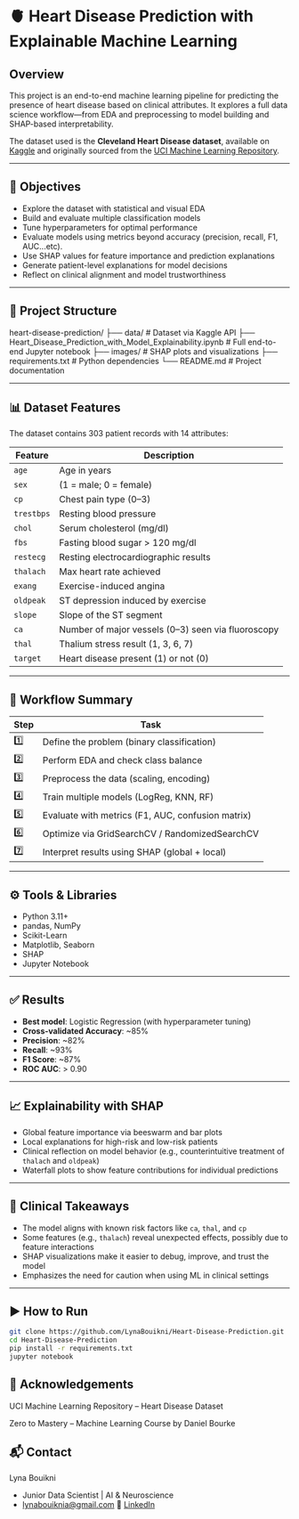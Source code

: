 # 🫀 Heart Disease Prediction with Explainable Machine Learning

##   Overview

This project is an end-to-end machine learning pipeline for predicting the presence of heart disease based on clinical attributes. It explores a full data science workflow—from EDA and preprocessing to model building and SHAP-based interpretability.

The dataset used is the **Cleveland Heart Disease dataset**, available on [Kaggle](https://www.kaggle.com/datasets) and originally sourced from the [UCI Machine Learning Repository](https://archive.ics.uci.edu/).

---

## 📌 Objectives

- Explore the dataset with statistical and visual EDA  
- Build and evaluate multiple classification models  
- Tune hyperparameters for optimal performance
- Evaluate models using metrics beyond accuracy (precision, recall, F1, AUC...etc).
- Use SHAP values for feature importance and prediction explanations  
- Generate patient-level explanations for model decisions  
- Reflect on clinical alignment and model trustworthiness  

---

##  📁 Project Structure

heart-disease-prediction/
├── data/ # Dataset via Kaggle API
├── Heart_Disease_Prediction_with_Model_Explainability.ipynb # Full end-to-end Jupyter notebook
├── images/ # SHAP plots and visualizations
├── requirements.txt # Python dependencies
└── README.md # Project documentation

---

## 📊 Dataset Features
The dataset contains 303 patient records with 14 attributes:

| Feature     | Description                                              |
|-------------|----------------------------------------------------------|
| `age`       | Age in years                                             |
| `sex`       | (1 = male; 0 = female)                                   |
| `cp`        | Chest pain type (0–3)                                    |
| `trestbps`  | Resting blood pressure                                   |
| `chol`      | Serum cholesterol (mg/dl)                                |
| `fbs`       | Fasting blood sugar > 120 mg/dl                          |
| `restecg`   | Resting electrocardiographic results                     |
| `thalach`   | Max heart rate achieved                                  |
| `exang`     | Exercise-induced angina                                  |
| `oldpeak`   | ST depression induced by exercise                        |
| `slope`     | Slope of the ST segment                                  |
| `ca`        | Number of major vessels (0–3) seen via fluoroscopy       |
| `thal`      | Thalium stress result (1, 3, 6, 7)                        |
| `target`    | Heart disease present (1) or not (0)                     |

---

## 🔁 Workflow Summary

| Step | Task |
|------|------|
| 1️⃣ | Define the problem (binary classification) |
| 2️⃣ | Perform EDA and check class balance |
| 3️⃣ | Preprocess the data (scaling, encoding) |
| 4️⃣ | Train multiple models (LogReg, KNN, RF) |
| 5️⃣ | Evaluate with metrics (F1, AUC, confusion matrix) |
| 6️⃣ | Optimize via GridSearchCV / RandomizedSearchCV |
| 7️⃣ | Interpret results using SHAP (global + local) |

---

## ⚙️ Tools & Libraries
- Python 3.11+  
- pandas, NumPy  
- Scikit-Learn  
- Matplotlib, Seaborn  
- SHAP  
- Jupyter Notebook  

---

## ✅ Results
- **Best model**: Logistic Regression (with hyperparameter tuning)  
- **Cross-validated Accuracy**: ~85%  
- **Precision**: ~82%  
- **Recall**: ~93%  
- **F1 Score**: ~87%  
- **ROC AUC**: > 0.90  

---

## 📈 Explainability with SHAP
- Global feature importance via beeswarm and bar plots  
- Local explanations for high-risk and low-risk patients  
- Clinical reflection on model behavior (e.g., counterintuitive treatment of `thalach` and `oldpeak`)  
- Waterfall plots to show feature contributions for individual predictions  

---

## 🧠 Clinical Takeaways
- The model aligns with known risk factors like `ca`, `thal`, and `cp`  
- Some features (e.g., `thalach`) reveal unexpected effects, possibly due to feature interactions  
- SHAP visualizations make it easier to debug, improve, and trust the model  
- Emphasizes the need for caution when using ML in clinical settings  

---

## ▶️ How to Run
```bash
git clone https://github.com/LynaBouikni/Heart-Disease-Prediction.git
cd Heart-Disease-Prediction
pip install -r requirements.txt
jupyter notebook
```

## 🤝 Acknowledgements
UCI Machine Learning Repository – Heart Disease Dataset

Zero to Mastery – Machine Learning Course by Daniel Bourke

## 📬 Contact
Lyna Bouikni
* Junior Data Scientist | AI & Neuroscience
* lynabouiknia@gmail.com
🔗 [LinkedIn](https://www.linkedin.com/in/lyna-b-231a41126/)
